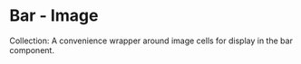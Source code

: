 # Bar - Image

Collection:  A convenience wrapper around image cells for display in the bar component.